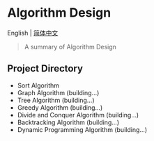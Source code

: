 # Algorithm Design

English | [简体中文](./README-zh.md)

> A summary of Algorithm Design

## Project Directory
+ Sort Algorithm 
+ Graph Algorithm (building...)
+ Tree Algorithm (building...)
+ Greedy Algorithm (building...)
+ Divide and Conquer Algorithm (building...)
+ Backtracking Algorithm (building...)
+ Dynamic Programming Algorithm (building...)
